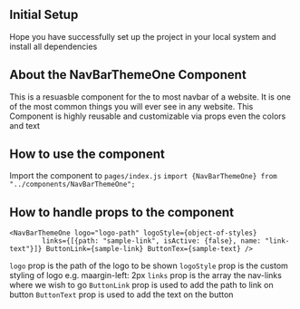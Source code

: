## Initial Setup

Hope you have successfully set up the project in your local system and install all dependencies

## About the NavBarThemeOne Component

This is a resuasble component for the to most navbar of a website. It is one of the most common things you will ever see in any website. This Component is highly reusable and customizable via props even the colors and text

## How to use the component

Import the component to `pages/index.js`
`import {NavBarThemeOne} from "../components/NavBarThemeOne";`

## How to handle props to the component

```
<NavBarThemeOne logo="logo-path" logoStyle={object-of-styles}
        links={[{path: "sample-link", isActive: {false}, name: "link-text"}]} ButtonLink={sample-link} ButtonTex={sample-text} />
```

`logo` prop is the path of the logo to be shown
`logoStyle` prop is the custom styling of logo e.g. maargin-left: 2px
`links` prop is the array the nav-links where we wish to go
`ButtonLink` prop is used to add the path to link on button
`ButtonText` prop is used to add the text on the button
